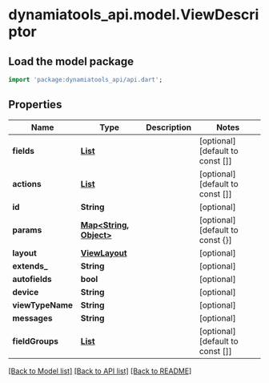 # dynamiatools_api.model.ViewDescriptor

## Load the model package
```dart
import 'package:dynamiatools_api/api.dart';
```

## Properties
Name | Type | Description | Notes
------------ | ------------- | ------------- | -------------
**fields** | [**List<Field>**](Field.md) |  | [optional] [default to const []]
**actions** | [**List<ActionRef>**](ActionRef.md) |  | [optional] [default to const []]
**id** | **String** |  | [optional] 
**params** | [**Map<String, Object>**](Object.md) |  | [optional] [default to const {}]
**layout** | [**ViewLayout**](ViewLayout.md) |  | [optional] 
**extends_** | **String** |  | [optional] 
**autofields** | **bool** |  | [optional] 
**device** | **String** |  | [optional] 
**viewTypeName** | **String** |  | [optional] 
**messages** | **String** |  | [optional] 
**fieldGroups** | [**List<FieldGroup>**](FieldGroup.md) |  | [optional] [default to const []]

[[Back to Model list]](../README.md#documentation-for-models) [[Back to API list]](../README.md#documentation-for-api-endpoints) [[Back to README]](../README.md)


